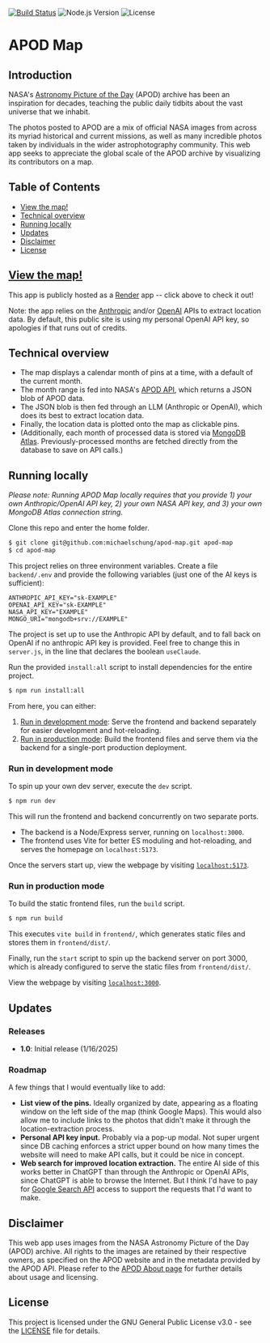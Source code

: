 [![Build Status](https://github.com/michaelschung/apod-map/actions/workflows/ci.yml/badge.svg)](https://github.com/michaelschung/apod-map/actions/workflows/ci.yml) ![Node.js Version](https://img.shields.io/badge/Node.js-%3E%3D23.3.0-brightgreen) ![License](https://img.shields.io/badge/license-GPL%20v3-blue)

# APOD Map

## Introduction

NASA's [Astronomy Picture of the Day](https://apod.nasa.gov/apod/astropix.html) (APOD) archive has been an inspiration for decades, teaching the public daily tidbits about the vast universe that we inhabit.

The photos posted to APOD are a mix of official NASA images from across its myriad historical and current missions, as well as many incredible photos taken by individuals in the wider astrophotography community. This web app seeks to appreciate the global scale of the APOD archive by visualizing its contributors on a map.

## Table of Contents

- [View the map!](#view-the-map)
- [Technical overview](#technical-overview)
- [Running locally](#running-locally)
- [Updates](#updates)
- [Disclaimer](#disclaimer)
- [License](#license)

## [View the map!](https://apod-map.onrender.com/)

This app is publicly hosted as a [Render](https://render.com/) app -- click above to check it out!

Note: the app relies on the [Anthropic](https://docs.anthropic.com/en/home) and/or [OpenAI](https://platform.openai.com/docs/overview) APIs to extract location data. By default, this public site is using my personal OpenAI API key, so apologies if that runs out of credits.

## Technical overview

- The map displays a calendar month of pins at a time, with a default of the current month.
- The month range is fed into NASA's [APOD API](https://api.nasa.gov/), which returns a JSON blob of APOD data.
- The JSON blob is then fed through an LLM (Anthropic or OpenAI), which does its best to extract location data.
- Finally, the location data is plotted onto the map as clickable pins.
- (Additionally, each month of processed data is stored via [MongoDB Atlas](https://www.mongodb.com/products/platform/atlas-database). Previously-processed months are fetched directly from the database to save on API calls.)

## Running locally

*Please note: Running APOD Map locally requires that you provide 1) your own Anthropic/OpenAI API key, 2) your own NASA API key, and 3) your own MongoDB Atlas connection string.*

Clone this repo and enter the home folder.

```bash
$ git clone git@github.com:michaelschung/apod-map.git apod-map
$ cd apod-map
```

This project relies on three environment variables. Create a file `backend/.env` and provide the following variables (just one of the AI keys is sufficient):

```dotenv
ANTHROPIC_API_KEY="sk-EXAMPLE"
OPENAI_API_KEY="sk-EXAMPLE"
NASA_API_KEY="EXAMPLE"
MONGO_URI="mongodb+srv://EXAMPLE"
```

The project is set up to use the Anthropic API by default, and to fall back on OpenAI if no anthropic API key is provided. Feel free to change this in `server.js`, in the line that declares the boolean `useClaude`.

Run the provided `install:all` script to install dependencies for the entire project.

```bash
$ npm run install:all
```

From here, you can either:
1. [Run in development mode](#run-in-development-mode): Serve the frontend and backend separately for easier development and hot-reloading.
2. [Run in production mode](#run-in-production-mode): Build the frontend files and serve them via the backend for a single-port production deployment.

### Run in development mode

To spin up your own dev server, execute the `dev` script.

```bash
$ npm run dev
```

This will run the frontend and backend concurrently on two separate ports.
- The backend is a Node/Express server, running on `localhost:3000`.
- The frontend uses Vite for better ES moduling and hot-reloading, and serves the homepage on `localhost:5173`.

Once the servers start up, view the webpage by visiting [`localhost:5173`](http://localhost:5173/).

### Run in production mode

To build the static frontend files, run the `build` script.

```bash
$ npm run build
```

This executes `vite build` in `frontend/`, which generates static files and stores them in `frontend/dist/`.

Finally, run the `start` script to spin up the backend server on port 3000, which is already configured to serve the static files from `frontend/dist/`.

View the webpage by visiting [`localhost:3000`](http://localhost:3000/).

## Updates

### Releases

- **1.0**: Initial release (1/16/2025)

### Roadmap

A few things that I would eventually like to add:
- **List view of the pins.** Ideally organized by date, appearing as a floating window on the left side of the map (think Google Maps). This would also allow me to include links to the photos that didn't make it through the location-extraction process.
- **Personal API key input.** Probably via a pop-up modal. Not super urgent since DB caching enforces a strict upper bound on how many times the website will need to make API calls, but it could be nice in concept.
- **Web search for improved location extraction.** The entire AI side of this works better in ChatGPT than through the Anthropic or OpenAI APIs, since ChatGPT is able to browse the Internet. But I think I'd have to pay for [Google Search API](https://developers.google.com/custom-search/v1/overview) access to support the requests that I'd want to make.

## Disclaimer

This web app uses images from the NASA Astronomy Picture of the Day (APOD) archive. All rights to the images are retained by their respective owners, as specified on the APOD website and in the metadata provided by the APOD API. Please refer to the [APOD About page](https://apod.nasa.gov/apod/lib/about_apod.html) for further details about usage and licensing.

## License

This project is licensed under the GNU General Public License v3.0 - see the [LICENSE](https://github.com/michaelschung/apod-map/blob/main/LICENSE) file for details.
